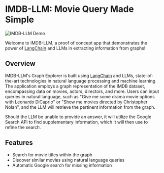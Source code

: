 # IMDB-LLM: Movie Query Made Simple

![IMDB-LLM Demo](./image/llm-imdb.gif)

Welcome to IMDB-LLM, a proof of concept app that demonstrates the power of [LangChain](https://github.com/hwchase17/langchain) and LLMs in extracting information from graphs! 

## Overview

IMDB-LLM's Graph Explorer is built using [LangChain](https://github.com/hwchase17/langchain) and LLMs, state-of-the-art technologies in natural language processing and machine learning. The application employs a graph representation of the IMDB dataset, encompassing data on movies, actors, directors, and more. Users can input queries in natural language, such as "Give me some drama movie options with Leonardo DiCaprio" or "Show me movies directed by Christopher Nolan", and the LLM will retrieve the pertinent information from the graph.

Should the LLM be unable to provide an answer, it will utilize the Google Search API to find supplementary information, which it will then use to refine the search.

## Features

- Search for movie titles within the graph
- Discover similar movies using natural language queries
- Automatic Google search for missing information
